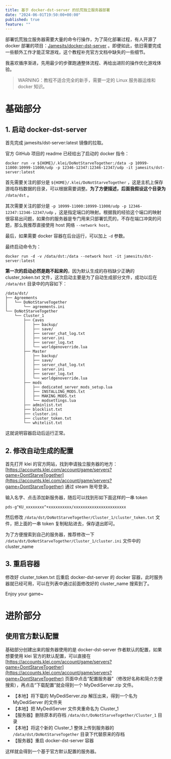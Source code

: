 ```yaml
---
title: 基于 docker-dst-server 的饥荒独立服务器部署
date: "2024-06-01T19:50:00+00:00"
published: true
feature: ""
---
```


部署饥荒独立服务器需要大量的命令行操作，为了简化部署过程，有人开源了 docker 部署的项目：[Jamesits/docker-dst-server](https://github.com/Jamesits/docker-dst-server) 。即便如此，依旧需要完成一些额外工作才能正常游戏，这个教程补充官方文档中缺失的一些细节。

我喜欢循序渐进，先用最少的步骤跑通整体流程、再给出进阶的操作优化游戏体验。

> WARNING：教程不适合完全的新手，需要一定的 Linux 服务器运维和 docker 知识。

<!-- more -->

# 基础部分

## 1\. 启动 docker-dst-server

首先完成 jamesits/dst-server:latest 镜像的拉取。

官方 GitHub 项目的 readme 已经给出了启动的 docker 指令：

```markup
docker run -v ${HOME}/.klei/DoNotStarveTogether:/data -p 10999-11000:10999-11000/udp -p 12346-12347:12346-12347/udp -it jamesits/dst-server:latest
```

首先需要关注的部分是 `${HOME}/.klei/DoNotStarveTogether` ，这是主机上保存游戏存档数据的目录，可以根据需要调整。**为了方便描述，后面我假设这个目录为** `/data/dst` 。

其次需要关注的部分是 `-p 10999-11000:10999-11000/udp -p 12346-12347:12346-12347/udp` ，这是指定端口的映射。根据我的经验这个端口的映射很容易出问题，如果你的服务器是专门用来只部署饥荒的，不存在端口冲突的问题，那么我推荐直接使用 host 网络 `--network host`。

最后，如果需要 docker 容器在后台运行，可以加上 `-d` 参数。

最终启动命令为：

```markup
docker run -d -v /data/dst:/data --network host -it jamesits/dst-server:latest
```

**第一次的启动必然是跑不起来的**，因为默认生成的存档缺少正确的 cluster_token.txt 文件，这次启动主要是为了自动生成部分文件，成功以后在 `/data/dst` 目录中的内容如下：

```markup
/data/dst/
├── Agreements
│   └── DoNotStarveTogether
│       └── agreements.ini
└── DoNotStarveTogether
    └── Cluster_1
        ├── Caves
        │   ├── backup/
        │   ├── save/
        │   ├── server_chat_log.txt
        │   ├── server.ini
        │   ├── server_log.txt
        │   └── worldgenoverride.lua
        ├── Master
        │   ├── backup/
        │   ├── save/
        │   ├── server_chat_log.txt
        │   ├── server.ini
        │   ├── server_log.txt
        │   └── worldgenoverride.lua
        ├── mods
        │   ├── dedicated_server_mods_setup.lua
        │   ├── INSTALLING_MODS.txt
        │   ├── MAKING_MODS.txt
        │   └── modsettings.lua
        ├── adminlist.txt
        ├── blocklist.txt
        ├── cluster.ini
        ├── cluster_token.txt
        └── whitelist.txt
```

这就说明容器启动后运行正常。

## 2\. 修改自动生成的配置

首先打开 klei 的官方网站，找到申请独立服务器的地方：[https://accounts.klei.com/account/game/servers?game=DontStarveTogether](https://accounts.klei.com/account/game/servers?game=DontStarveTogether) 通过 steam 账号登录。

输入名字、点击添加新服务器，随后可以找到形如下面这样的一串 token

```markup
pds-g^KU_xxxxxxxx^+xxxxxxxxxx/xxxxxxxxxxxxxxxxxxxxxxx
```

然后修改 `/data/dst/DoNotStarveTogether/Cluster_1/cluster_token.txt` 文件，把上面的一串 token 复制粘贴进去，保存退出即可。

为了方便搜索到自己的服务器，推荐修改一下 `/data/dst/DoNotStarveTogether/Cluster_1/cluster.ini` 文件中的 cluster_name

## 3\. 重启容器

修改好 cluster_token.txt 后重启 docker-dst-server 的 docker 容器，此时服务器就已经可用，可以在列表中通过前面修改好的 cluster_name 搜索到了。

Enjoy your game~

# 进阶部分

## 使用官方默认配置

基础部分创建出来的服务器使用的是 docker-dst-server 作者默认的配置，如果想要使用 klei 官方的默认配置，可以直接在 [https://accounts.klei.com/account/game/servers?game=DontStarveTogether](https://accounts.klei.com/account/game/servers?game=DontStarveTogether) 页面中点击“配置服务器”（修改好名称和简介方便搜索），再点击“下载配置”就会得到一个 MyDediServer.zip 文件。

- 【本地】将下载的 MyDediServer.zip 解压出来，得到一个名为 MyDediServer 的文件夹
- 【本地】把 MyDediServer 文件夹重命名为 Cluster_1
- 【服务器】删除原本的存档 `/data/dst/DoNotStarveTogether/Cluster_1` 目录
- 【本地】将这个新的 Cluster_1 整体上传到服务器的 `/data/dst/DoNotStarveTogether` 目录下代替原来的存档
- 【服务器】重启 docker-dst-server 容器

这样就会得到一个基于官方默认配置的服务器。
